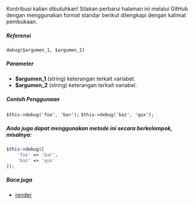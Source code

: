 Kontribusi kalian dibutuhkan!
Silakan perbarui halaman ini melalui GitHub dengan menggunakan format standar berikut dilengkapi dengan kalimat pembukaan.

##### Referensi

`debug($argumen_1, $argumen_2)`

##### Parameter
* **$argumen_1** (string) keterangan terkait variabel.
* **$argumen_2** (string) keterangan terkait variabel.

##### Contoh Penggunaan
`$this->debug('foo', 'bar');`
`$this->debug('baz', 'qux');`


##### Anda juga dapat menggunakan metode ini secara berkelompok, misalnya:
```php
$this->debug([
    'foo' => 'bar',
    'baz' => 'qux'
]);
```

##### Baca juga
* [render](./render)
